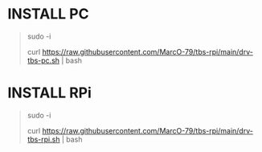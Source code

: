 # INSTALL PC

>sudo -i
>
>curl https://raw.githubusercontent.com/MarcO-79/tbs-rpi/main/drv-tbs-pc.sh | bash

# INSTALL RPi

> sudo -i
> 
> curl https://raw.githubusercontent.com/MarcO-79/tbs-rpi/main/drv-tbs-rpi.sh | bash
